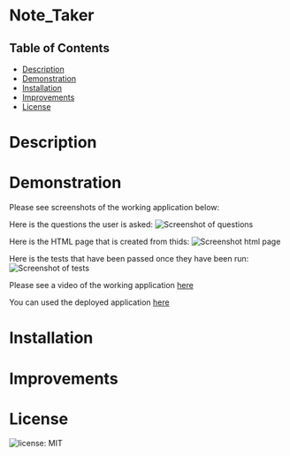 # Note_Taker

## Table of Contents

* [Description](#Description)
* [Demonstration](#Demonstration)
* [Installation](#Installation)
* [Improvements](#Improvements)
* [License](#License)



# Description


# Demonstration
Please see screenshots of the working application below:

Here is the questions the user is asked:
![Screenshot of questions]()

Here is the HTML page that is created from thids:
![Screenshot html page]()

Here is the tests that have been passed once they have been run:
![Screenshot of tests]()



Please see a video of the working application [here](https://drive.google.com/file/d/1mSfGQyWpiqd2fk5P0I1RC1afC90ck3Sj/view)


You can used the deployed application [here](https://note-taker-olivia-owen.herokuapp.com/)

# Installation 


# Improvements



# License
![license: MIT](https://img.shields.io/badge/License-MIT-blue.svg)